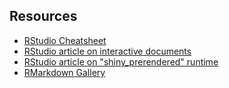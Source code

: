 ---
---

## Resources

- [RStudio Cheatsheet](https://github.com/rstudio/cheatsheets/raw/master/rmarkdown-2.0.pdf)
- [RStudio article on interactive documents](https://shiny.rstudio.com/articles/interactive-docs.html)
- [RStudio article on "shiny_prerendered" runtime](https://rmarkdown.rstudio.com/authoring_shiny_prerendered.html)
- [RMarkdown Gallery](https://rmarkdown.rstudio.com/gallery.html)
